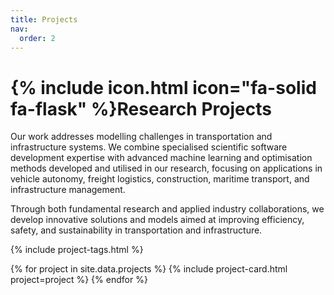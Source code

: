 ```yaml
---
title: Projects
nav:
  order: 2
---
```


# {% include icon.html icon="fa-solid fa-flask" %}Research Projects

Our work addresses modelling challenges in transportation and infrastructure systems. We combine specialised scientific software development expertise with advanced machine learning and optimisation methods developed and utilised in our research, focusing on applications in vehicle autonomy, freight logistics, construction, maritime transport, and infrastructure management.

Through both fundamental research and applied industry collaborations, we develop innovative solutions and models aimed at improving efficiency, safety, and sustainability in transportation and infrastructure.

{% include project-tags.html %}

{% for project in site.data.projects %}
    {% include project-card.html project=project %}
{% endfor %}
